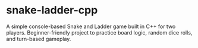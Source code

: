 # snake-ladder-cpp
A simple console-based Snake and Ladder game built in C++ for two players. Beginner-friendly project to practice board logic, random dice rolls, and turn-based gameplay.
